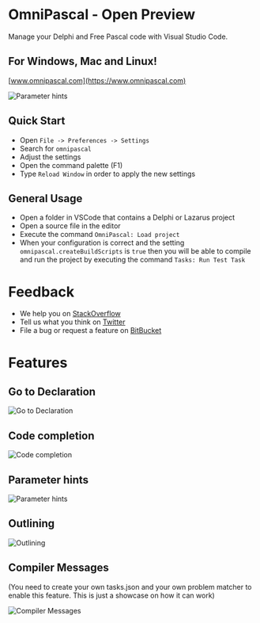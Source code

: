 # OmniPascal - Open Preview

Manage your Delphi and Free Pascal code with Visual Studio Code.

## For Windows, Mac and Linux!

[www.omnipascal.com](https://www.omnipascal.com)

![Parameter hints ](https://omnipascal.com/img/omnipascal-icon128x128.png)

## Quick Start
 - Open `File -> Preferences -> Settings`
 - Search for `omnipascal`
 - Adjust the settings
 - Open the command palette (F1)
 - Type `Reload Window` in order to apply the new settings

## General Usage
 - Open a folder in VSCode that contains a Delphi or Lazarus project
 - Open a source file in the editor
 - Execute the command `OmniPascal: Load project`
 - When your configuration is correct and the setting `omnipascal.createBuildScripts` is `true` then you will be able to compile and run the project by executing the command `Tasks: Run Test Task`
    
# Feedback
  - We help you on [StackOverflow](https://stackoverflow.com/questions/tagged/omnipascal)
  - Tell us what you think on [Twitter](https://twitter.com/omnipascal)
  - File a bug or request a feature on [BitBucket](https://bitbucket.org/Wosi/omnipascalissues/issues)    
    
# Features

## Go to Declaration

![Go to Declaration](https://omnipascal.com/img/portfolio/peekdefinition2.gif)      

## Code completion

![Code completion](https://omnipascal.com/img/portfolio/codecompletion1.gif)

## Parameter hints    

![Parameter hints ](https://omnipascal.com/img/portfolio/parameterhints2.gif)

## Outlining

![Outlining](https://omnipascal.com/img/portfolio/outlining1.gif)   

## Compiler Messages

(You need to create your own tasks.json and your own problem matcher to enable this feature. This is just a showcase on how it can work)

![Compiler Messages](https://omnipascal.com/img/portfolio/compilermessages1.gif)  
 
